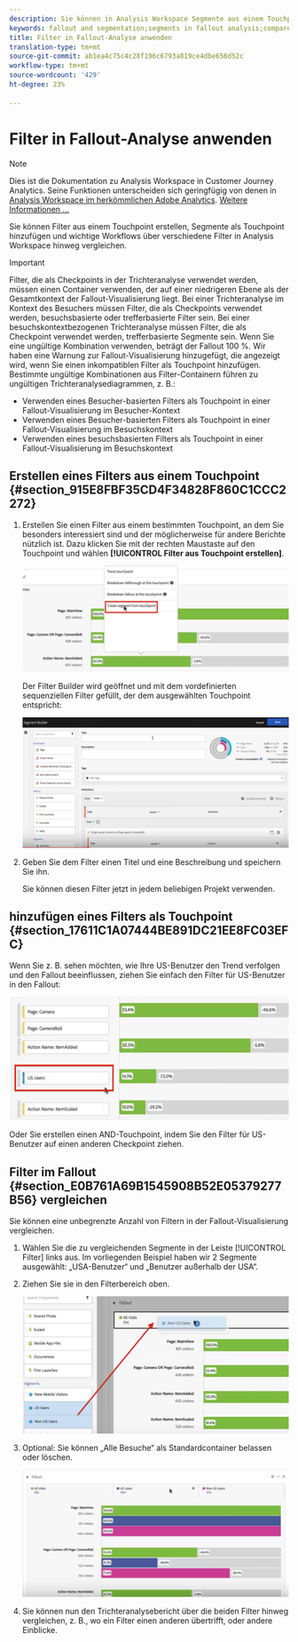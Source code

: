 ```yaml
---
description: Sie können in Analysis Workspace Segmente aus einem Touchpoint erstellen, Segmente als Touchpoints hinzufügen und wichtige Workflows über verschiedene Segmente hinweg vergleichen.
keywords: fallout and segmentation;segments in fallout analysis;compare segments in fallout
title: Filter in Fallout-Analyse anwenden
translation-type: tm+mt
source-git-commit: ab1ea4c75c4c28f196c6793a819ce4dbe656d52c
workflow-type: tm+mt
source-wordcount: '429'
ht-degree: 23%

---
```



# Filter in Fallout-Analyse anwenden

>[!NOTE]
>
>Dies ist die Dokumentation zu Analysis Workspace in Customer Journey Analytics. Seine Funktionen unterscheiden sich geringfügig von denen in [Analysis Workspace im herkömmlichen Adobe Analytics](https://docs.adobe.com/content/help/de-DE/analytics/analyze/analysis-workspace/home.html). [Weitere Informationen ...](/help/getting-started/cja-aa.md)

Sie können Filter aus einem Touchpoint erstellen, Segmente als Touchpoint hinzufügen und wichtige Workflows über verschiedene Filter in Analysis Workspace hinweg vergleichen.

>[!IMPORTANT]
>
>Filter, die als Checkpoints in der Trichteranalyse verwendet werden, müssen einen Container verwenden, der auf einer niedrigeren Ebene als der Gesamtkontext der Fallout-Visualisierung liegt. Bei einer Trichteranalyse im Kontext des Besuchers müssen Filter, die als Checkpoints verwendet werden, besuchsbasierte oder trefferbasierte Filter sein. Bei einer besuchskontextbezogenen Trichteranalyse müssen Filter, die als Checkpoint verwendet werden, trefferbasierte Segmente sein. Wenn Sie eine ungültige Kombination verwenden, beträgt der Fallout 100 %. Wir haben eine Warnung zur Fallout-Visualisierung hinzugefügt, die angezeigt wird, wenn Sie einen inkompatiblen Filter als Touchpoint hinzufügen. Bestimmte ungültige Kombinationen aus Filter-Containern führen zu ungültigen Trichteranalysediagrammen, z. B.:

* Verwenden eines Besucher-basierten Filters als Touchpoint in einer Fallout-Visualisierung im Besucher-Kontext
* Verwenden eines Besucher-basierten Filters als Touchpoint in einer Fallout-Visualisierung im Besuchskontext
* Verwenden eines besuchsbasierten Filters als Touchpoint in einer Fallout-Visualisierung im Besuchskontext

## Erstellen eines Filters aus einem Touchpoint {#section_915E8FBF35CD4F34828F860C1CCC2272}

1. Erstellen Sie einen Filter aus einem bestimmten Touchpoint, an dem Sie besonders interessiert sind und der möglicherweise für andere Berichte nützlich ist. Dazu klicken Sie mit der rechten Maustaste auf den Touchpoint und wählen **[!UICONTROL Filter aus Touchpoint erstellen]**.

   ![](assets/segment-from-touchpoint.png)

   Der Filter Builder wird geöffnet und mit dem vordefinierten sequenziellen Filter gefüllt, der dem ausgewählten Touchpoint entspricht:

   ![](assets/segment-builder.png)

1. Geben Sie dem Filter einen Titel und eine Beschreibung und speichern Sie ihn.

   Sie können diesen Filter jetzt in jedem beliebigen Projekt verwenden.

## hinzufügen eines Filters als Touchpoint {#section_17611C1A07444BE891DC21EE8FC03EFC}

Wenn Sie z. B. sehen möchten, wie Ihre US-Benutzer den Trend verfolgen und den Fallout beeinflussen, ziehen Sie einfach den Filter für US-Benutzer in den Fallout:

![](assets/segment-touchpoint.png)

Oder Sie erstellen einen AND-Touchpoint, indem Sie den Filter für US-Benutzer auf einen anderen Checkpoint ziehen.

## Filter im Fallout {#section_E0B761A69B1545908B52E05379277B56} vergleichen

Sie können eine unbegrenzte Anzahl von Filtern in der Fallout-Visualisierung vergleichen.

1. Wählen Sie die zu vergleichenden Segmente in der Leiste [!UICONTROL Filter] links aus. Im vorliegenden Beispiel haben wir 2 Segmente ausgewählt: „USA-Benutzer“ und „Benutzer außerhalb der USA“.
1. Ziehen Sie sie in den Filterbereich oben.

   ![](assets/segment-drop.png)

1. Optional: Sie können „Alle Besuche“ als Standardcontainer belassen oder löschen.

   ![](assets/seg-compare.png)

1. Sie können nun den Trichteranalysebericht über die beiden Filter hinweg vergleichen, z. B., wo ein Filter einen anderen übertrifft, oder andere Einblicke.
